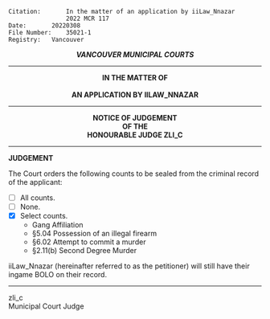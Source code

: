 	Citation:       In the matter of an application by iiLaw_Nnazar
                	2022 MCR 117
	Date:		20220308
	File Number:	35021-1
	Registry:	Vancouver

<p align="center"><b><i>VANCOUVER MUNICIPAL COURTS</b></i>

---

<p align="center"><b>
			    	IN THE MATTER OF
<br><br>		AN APPLICATION BY IILAW_NNAZAR

---

<p align="center">		
		    		NOTICE OF JUDGEMENT
<br>				OF THE
<br>				HONOURABLE JUDGE ZLI_C

</b>
	
---

**JUDGEMENT**

The Court orders the following counts to be sealed from the criminal record of the applicant:
- [ ] All counts.
- [ ] None.
- [x] Select counts.
	- Gang Affiliation
	- §5.04 Possession of an illegal firearm
	- §6.02 Attempt to commit a murder
	- §2.11(b) Second Degree Murder
	
iiLaw_Nnazar (hereinafter referred to as the petitioner) will still have their ingame BOLO on their record.
	
---

 zli_c<br>Municipal Court Judge
